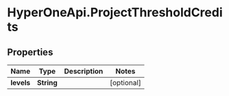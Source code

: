 # HyperOneApi.ProjectThresholdCredits

## Properties
Name | Type | Description | Notes
------------ | ------------- | ------------- | -------------
**levels** | **String** |  | [optional] 


